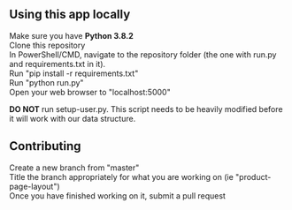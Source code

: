 ## Using this app locally

Make sure you have **Python 3.8.2**<br />
Clone this repository<br />
In PowerShell/CMD, navigate to the repository folder (the one with run.py and requirements.txt in it).<br />
Run "pip install -r requirements.txt"<br />
Run "python run.py"<br />
Open your web browser to "localhost:5000"<br />


**DO NOT** run setup-user.py. This script needs to be heavily modified before it will work with our data structure.

## Contributing
 
 Create a new branch from "master"<br />
 Title the branch appropriately for what you are working on (ie "product-page-layout")<br />
 Once you have finished working on it, submit a pull request<br />
 
